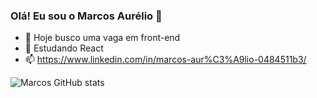 ### Olá! Eu sou o Marcos Aurélio 👋

- 🔭 Hoje busco uma vaga em front-end
- 🌱 Estudando React
- 📫 https://www.linkedin.com/in/marcos-aur%C3%A9lio-0484511b3/


 ![Marcos GitHub stats](https://github-readme-stats.vercel.app/api?username=marcosaureliob&show_icons=true&theme=tokyonight)

